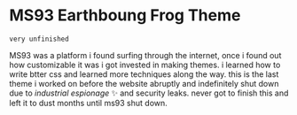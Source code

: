 # MS93 Earthboung Frog Theme <br> 

`very unfinished`

MS93 was a platform i found surfing through the internet, once i found out how customizable it was i got invested in making themes. i learned how to write btter css and learned more techniques along the way. this is the last theme i worked on before the website abruptly and indefinitely shut down due to *industrial espionage* ✨ and security leaks. never got to finish this and left it to dust months until ms93 shut down.
